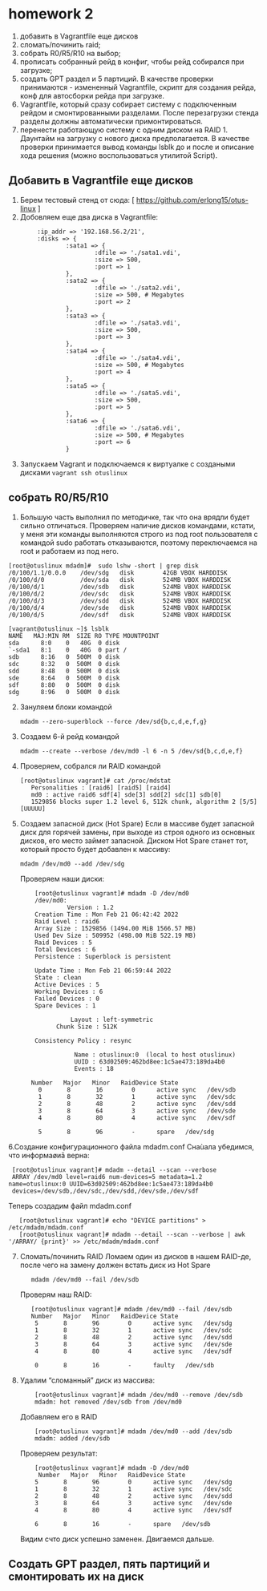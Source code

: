 # homework 2
1. добавить в Vagrantfile еще дисков
2. сломать/починить raid;
3. собрать R0/R5/R10 на выбор;
4. прописать собранный рейд в конфиг, чтобы рейд собирался при загрузке;
5. создать GPT раздел и 5 партиций. В качестве проверки принимаются - измененный Vagrantfile, скрипт для создания рейда, конф для автосборки рейда при загрузке.
6. Vagrantfile, который сразу собирает систему с подключенным рейдом и смонтированными разделами. После перезагрузки стенда разделы должны автоматически примонтироваться.
7. перенести работающую систему с одним диском на RAID 1. Даунтайм на загрузку с нового диска предполагается. В качестве проверки принимается вывод команды lsblk до и после и описание хода решения (можно воспользоваться утилитой Script).

## Добавить в Vagrantfile еще дисков

1. Берем тестовый стенд от сюда: [ https://github.com/erlong15/otus-linux ]
2. Добовляем еще два диска в Vagrantfile:
```  :box_name => "centos/7",
        :ip_addr => '192.168.56.2/21',
        :disks => {
                :sata1 => {
                        :dfile => './sata1.vdi',
                        :size => 500,
                        :port => 1
                },
                :sata2 => {
                        :dfile => './sata2.vdi',
                        :size => 500, # Megabytes
                        :port => 2
                },
                :sata3 => {
                        :dfile => './sata3.vdi',
                        :size => 500,
                        :port => 3
                },
                :sata4 => {
                        :dfile => './sata4.vdi',
                        :size => 500, # Megabytes
                        :port => 4
                },
                :sata5 => {
                        :dfile => './sata5.vdi',
                        :size => 500,
                        :port => 5
                },
                :sata6 => {
                        :dfile => './sata6.vdi',
                        :size => 500, # Megabytes
                        :port => 6
                }
```
3. Запускаем Vagrant и подключаемся к виртуалке с создаными дисками
   ``` vagrant ssh otuslinux ```
   
## собрать R0/R5/R10

1. Большую часть выполнил по методичке, так что она врядли будет сильно отличаться.
   Проверяем наличие дисков командами, кстати, у меня эти команды выполняются строго из под root пользователя
   с командой sudo работать отказываются, поэтому переключаемся на root и работаем из под него.
 ``` 
 [root@otuslinux mdadm]#  sudo lshw -short | grep disk
/0/100/1.1/0.0.0    /dev/sdg   disk        42GB VBOX HARDDISK
/0/100/d/0          /dev/sda   disk        524MB VBOX HARDDISK
/0/100/d/1          /dev/sdb   disk        524MB VBOX HARDDISK
/0/100/d/2          /dev/sdc   disk        524MB VBOX HARDDISK
/0/100/d/3          /dev/sdd   disk        524MB VBOX HARDDISK
/0/100/d/4          /dev/sde   disk        524MB VBOX HARDDISK
/0/100/d/5          /dev/sdf   disk        524MB VBOX HARDDISK 
```
```
[vagrant@otuslinux ~]$ lsblk
NAME   MAJ:MIN RM  SIZE RO TYPE MOUNTPOINT
sda      8:0    0   40G  0 disk
`-sda1   8:1    0   40G  0 part /
sdb      8:16   0  500M  0 disk
sdc      8:32   0  500M  0 disk
sdd      8:48   0  500M  0 disk
sde      8:64   0  500M  0 disk
sdf      8:80   0  500M  0 disk
sdg      8:96   0  500M  0 disk
```
2. Зануляем блоки командой 
   ```
   mdadm --zero-superblock --force /dev/sd{b,c,d,e,f,g}
   ```
3. Создаем 6-й рейд командой 
   ```
   mdadm --create --verbose /dev/md0 -l 6 -n 5 /dev/sd{b,c,d,e,f}
   ```
4. Проверяем, собрался ли RAID командой 
   ```
   [root@otuslinux vagrant]# cat /proc/mdstat
      Personalities : [raid6] [raid5] [raid4]
      md0 : active raid6 sdf[4] sde[3] sdd[2] sdc[1] sdb[0]
      1529856 blocks super 1.2 level 6, 512k chunk, algorithm 2 [5/5] [UUUUU]
   ```
5. Создаем запасной диск (Hot Spare)
   Если в массиве будет запасной диск для горячей замены, при выходе из строя одного из основных дисков, его место займет запасной.
   Диском Hot Spare станет тот, который просто будет добавлен к массиву:
   ```
   mdadm /dev/md0 --add /dev/sdg
   ```
   Проверяем наши диски:
      ```
          [root@otuslinux vagrant]# mdadm -D /dev/md0
          /dev/md0:
                   Version : 1.2
          Creation Time : Mon Feb 21 06:42:42 2022
          Raid Level : raid6
          Array Size : 1529856 (1494.00 MiB 1566.57 MB)
          Used Dev Size : 509952 (498.00 MiB 522.19 MB)
          Raid Devices : 5
          Total Devices : 6
          Persistence : Superblock is persistent

          Update Time : Mon Feb 21 06:59:44 2022
          State : clean
          Active Devices : 5
          Working Devices : 6
          Failed Devices : 0
          Spare Devices : 1

                    Layout : left-symmetric
                Chunk Size : 512K

          Consistency Policy : resync

                     Name : otuslinux:0  (local to host otuslinux)
                     UUID : 63d02509:462bd8ee:1c5ae473:189da4b0
                     Events : 18

         Number   Major   Minor   RaidDevice State
           0       8       16        0      active sync   /dev/sdb
           1       8       32        1      active sync   /dev/sdc
           2       8       48        2      active sync   /dev/sdd
           3       8       64        3      active sync   /dev/sde
           4       8       80        4      active sync   /dev/sdf

           5       8       96        -      spare   /dev/sdg
     ```   
6.Создание конфигурационного файла mdadm.conf
  Снаùала убедимся, что информаøиā верна:
  ```
   [root@otuslinux vagrant]# mdadm --detail --scan --verbose
   ARRAY /dev/md0 level=raid6 num-devices=5 metadata=1.2 name=otuslinux:0 UUID=63d02509:462bd8ee:1c5ae473:189da4b0
   devices=/dev/sdb,/dev/sdc,/dev/sdd,/dev/sde,/dev/sdf
  ```
 Теперь создадим файл mdadm.conf
 ```
    [root@otuslinux vagrant]# echo "DEVICE partitions" > /etc/mdadm/mdadm.conf
    [root@otuslinux vagrant]# mdadm --detail --scan --verbose | awk '/ARRAY/ {print}' >> /etc/mdadm/mdadm.conf
 ```
7. Сломать/починить RAID
   Ломаем один из дисков в нашем RAID-де, после чего на замену должен встать диск из Hot Spare
   ```
      mdadm /dev/md0 --fail /dev/sdb
   ```
   Проверям наш RAID:
   ```
      [root@otuslinux vagrant]# mdadm /dev/md0 --fail /dev/sdb
      Number   Major   Minor   RaidDevice State
       5       8       96        0      active sync   /dev/sdg
       1       8       32        1      active sync   /dev/sdc
       2       8       48        2      active sync   /dev/sdd
       3       8       64        3      active sync   /dev/sde
       4       8       80        4      active sync   /dev/sdf

       0       8       16        -      faulty   /dev/sdb
   ```
8. Удалим “сломанный” диск из массива:
   ````
       [root@otuslinux vagrant]# mdadm /dev/md0 --remove /dev/sdb
       mdadm: hot removed /dev/sdb from /dev/md0
   ````
   Добавляем его в RAID
   ````
       [root@otuslinux vagrant]# mdadm /dev/md0 --add /dev/sdb
       mdadm: added /dev/sdb
   ````
   Проверяем результат:
   ````
       [root@otuslinux vagrant]# mdadm -D /dev/md0
        Number   Major   Minor   RaidDevice State
       5       8       96        0      active sync   /dev/sdg
       1       8       32        1      active sync   /dev/sdc
       2       8       48        2      active sync   /dev/sdd
       3       8       64        3      active sync   /dev/sde
       4       8       80        4      active sync   /dev/sdf

       6       8       16        -      spare   /dev/sdb
   ````
   Видим счто диск успешно заменен. Двигаемся дальше.
   
## Создать GPT раздел, пять партиций и смонтировать их на диск   


   
